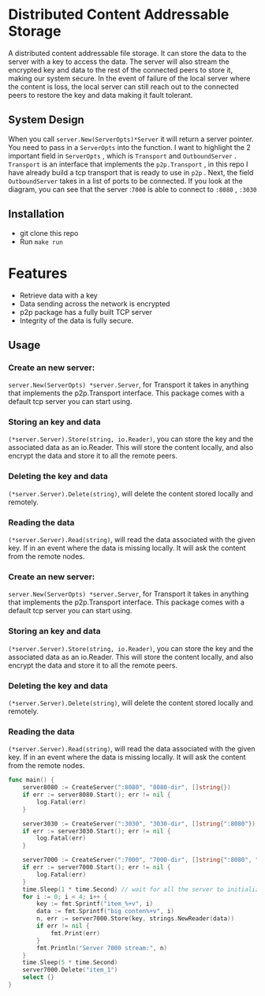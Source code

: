 # Distributed Content Addressable Storage
A distributed content addressable file storage. It can store the data to the server with a key to access the data. The server will also stream the encrypted key and data to the rest of the connected peers to store it, making our system secure. In the event of failure of the local server where the content is loss, the local server can still reach out to the connected peers to restore the key and data making it fault tolerant.

## System Design
When you call `server.New(ServerOpts)*Server` it will return a server pointer. You need to pass in a `ServerOpts` into the function. I want to highlight the 2 important field in `ServerOpts` , which is `Transport` and `OutboundServer` . `Transport` is an interface that implements the `p2p.Transport` , in this repo I have already build a tcp transport that is ready to use in `p2p` . Next, the field `OutboundServer` takes in a list of ports to be connected. If you look at the diagram, you can see that the server :`7000` is able to connect to `:8080` , `:3030`

## Installation
- git clone this repo
- Run `make run`

# Features
- Retrieve data with a key
- Data sending across the network is encrypted
- p2p package has a fully built TCP server
- Integrity of the data is fully secure.



## Usage
### Create an new server:

`server.New(ServerOpts) *server.Server`, for Transport it takes in anything that implements the p2p.Transport
interface. This package comes with a default tcp server you can start using.

### Storing an key and data

`(*server.Server).Store(string, io.Reader)`, you can store the key and the associated data as
an io.Reader. This will store the content locally, and also encrypt the data and store it to all the remote peers.

### Deleting the key and data 

`(*server.Server).Delete(string)`, will delete the content stored locally and remotely.

### Reading the data

`(*server.Server).Read(string)`, will read the data associated with the given key. If in an event where the data is missing locally. It will ask the content from the remote nodes.

### Create an new server:

`server.New(ServerOpts) *server.Server`, for Transport it takes in anything that implements the p2p.Transport
interface. This package comes with a default tcp server you can start using.

### Storing an key and data

`(*server.Server).Store(string, io.Reader)`, you can store the key and the associated data as
an io.Reader. This will store the content locally, and also encrypt the data and store it to all the remote peers.

### Deleting the key and data 

`(*server.Server).Delete(string)`, will delete the content stored locally and remotely.

### Reading the data

`(*server.Server).Read(string)`, will read the data associated with the given key. If in an event where the data is missing locally. It will ask the content from the remote nodes.

```go
func main() {
	server8080 := CreateServer(":8080", "8080-dir", []string{})
	if err := server8080.Start(); err != nil {
		log.Fatal(err)
	}

	server3030 := CreateServer(":3030", "3030-dir", []string{":8080"})
	if err := server3030.Start(); err != nil {
		log.Fatal(err)
	}

	server7000 := CreateServer(":7000", "7000-dir", []string{":8080", ":3030"})
	if err := server7000.Start(); err != nil {
		log.Fatal(err)
	}
	time.Sleep(1 * time.Second) // wait for all the server to initialize
	for i := 0; i < 4; i++ {
		key := fmt.Sprintf("item_%+v", i)
		data := fmt.Sprintf("big conten%+v", i)
		n, err := server7000.Store(key, strings.NewReader(data))
		if err != nil {
			fmt.Print(err)
		}
		fmt.Println("Server 7000 stream:", n)
	}
	time.Sleep(5 * time.Second)
	server7000.Delete("item_1")
	select {}
}
```
